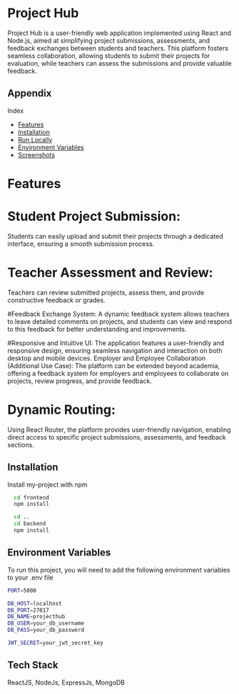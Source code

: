 


# Project Hub


Project Hub is a user-friendly web application implemented using React and Node.js, aimed at simplifying project submissions, assessments, and feedback exchanges between students and teachers. This platform fosters seamless collaboration, allowing students to submit their projects for evaluation, while teachers can assess the submissions and provide valuable feedback.



## Appendix

Index
- [Features](#Features)
- [Installation](#installation)
- [Run Locally](##RunLocally)
- [Environment Variables](##Environmentalvariables)
- [Screenshots](#Screenshots)

# Features

# Student Project Submission:
Students can easily upload and submit their projects through a dedicated interface, ensuring a smooth submission process.

# Teacher Assessment and Review:
Teachers can review submitted projects, assess them, and provide constructive feedback or grades.

#Feedback Exchange System:
A dynamic feedback system allows teachers to leave detailed comments on projects, and students can view and respond to this feedback for better understanding and improvements.

#Responsive and Intuitive UI:
The application features a user-friendly and responsive design, ensuring seamless navigation and interaction on both desktop and mobile devices.
Employer and Employee Collaboration (Additional Use Case):
The platform can be extended beyond academia, offering a feedback system for employers and employees to collaborate on projects, review progress, and provide feedback.

# Dynamic Routing:
Using React Router, the platform provides user-friendly navigation, enabling direct access to specific project submissions, assessments, and feedback sections.

## Installation

Install my-project with npm

```bash
  cd frontend
  npm install

  cd ..
  cd backend
  npm install

```
    
## Environment Variables

To run this project, you will need to add the following environment variables to your .env file


```bash
PORT=5000

DB_HOST=localhost
DB_PORT=27017
DB_NAME=projecthub
DB_USER=your_db_username
DB_PASS=your_db_password

JWT_SECRET=your_jwt_secret_key

```



## Tech Stack

ReactJS,
NodeJs,
ExpressJs,
MongoDB


